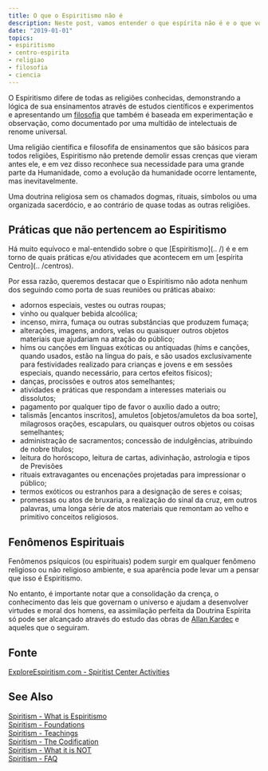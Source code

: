 ```yaml
---
title: O que o Espiritismo não é
description: Neste post, vamos entender o que espírita não é e o que você não vai encontrar no Espiritismo.
date: "2019-01-01"
topics:
- espiritismo
- centro-espirita
- religiao
- filosofia
- ciencia
---
```


O Espiritismo difere de todas as religiões conhecidas, demonstrando a lógica de
sua ensinamentos através de estudos científicos e experimentos e apresentando um
[filosofia](../filosofia) que também é baseada em experimentação e observação,
como documentado por uma multidão de intelectuais de renome universal.

Uma religião científica e filosofifa de ensinamentos que são básicos para todos
religiões, Espiritismo não pretende demolir essas crenças que vieram antes ele,
e em vez disso reconhece sua necessidade para uma grande parte da Humanidade,
como a evolução da humanidade ocorre lentamente, mas inevitavelmente.
	     	
Uma doutrina religiosa sem os chamados dogmas, rituais, símbolos ou uma
organizada sacerdócio, e ao contrário de quase todas as outras religiões.

## Práticas que não pertencem ao Espiritismo
Há muito equívoco e mal-entendido sobre o que [Espiritismo](.. /)
é e em torno de quais práticas e/ou atividades que acontecem em um [espírita
Centro](.. /centros).

Por essa razão, queremos destacar que o Espiritismo não adota nenhum dos
seguindo como porta de suas reuniões ou práticas abaixo:

* adornos especiais, vestes ou outras roupas; 
* vinho ou qualquer bebida alcoólica; 
* incenso, mirra, fumaça ou outras substâncias que produzem fumaça; 
* alterações, imagens, andors, velas ou quaisquer outros objetos materiais que ajudariam
  na atração do público; 
* híms ou canções em línguas exóticas ou antiquadas (híms e canções, quando usados,
  estão na língua do país, e são usados exclusivamente para festividades
  realizado para crianças e jovens e em sessões especiais, quando necessário, para
  certos efeitos físicos); 
* danças, procissões e outros atos semelhantes; 
* atividades e práticas que respondam a interesses materiais ou dissolutos; 
* pagamento por qualquer tipo de favor o auxílio dado a outro; 
* talismãs [encantos inscritos], amuletos [objetos/amuletos da boa sorte], milagrosos
  orações, escapulars, ou quaisquer outros objetos ou coisas semelhantes; 
* administração de sacramentos; concessão de indulgências, atribuindo de nobre
  títulos; 
* leitura do horóscopo, leitura de cartas, adivinhação, astrologia e tipos de
  Previsões 
* rituais extravagantes ou encenações projetadas para impressionar o público; 
* termos exóticos ou estranhos para a designação de seres e coisas; 
* promessas ou atos de bruxaria, a realização do sinal da cruz, em outros
  palavras, uma longa série de atos materiais que remontam ao velho e primitivo
  conceitos religiosos.

## Fenômenos Espirituais
Fenômenos psíquicos (ou espirituais) podem surgir em qualquer fenômeno religioso
ou não religioso ambiente, e sua aparência pode levar um a pensar que isso é
Espiritismo.

No entanto, é importante notar que a consolidação da crença, o conhecimento das
leis que governam o universo e ajudam a desenvolver virtudes e moral dos homens,
ea assimilação perfeita da Doutrina Espírita só pode ser alcançado através do
estudo das obras de [Allan Kardec](/bio/allan-kardec) e aqueles que o seguiram.

## Fonte
[ExploreEspiritism.com - Spiritist Center Activities](http://www.explorespiritism.com/SPIRITIST%20CENTER%20ACTIVITIES.htm)

## See Also
[Spiritism - What is Espiritismo](../about)  
[Spiritism - Foundations](../foundations)  
[Spiritism - Teachings](../teachings)  
[Spiritism - The Codification](../codification)  
[Spiritism - What it is NOT](../not-spiritism)  
[Spiritism - FAQ](../faq)

